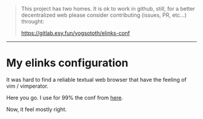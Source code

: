 > This project has two homes.
> It is ok to work in github, still, for a better decentralized web
> please consider contributing (issues, PR, etc...) throught:
>
> https://gitlab.esy.fun/yogsototh/elinks-conf

---


# My elinks configuration

It was hard to find a reliable textual web browser that have the feeling of
vim / vimperator.

Here you go. I use for 99% the conf from [here](http://www.calmar.ws/elinks/).

Now, it feel mostly right.
